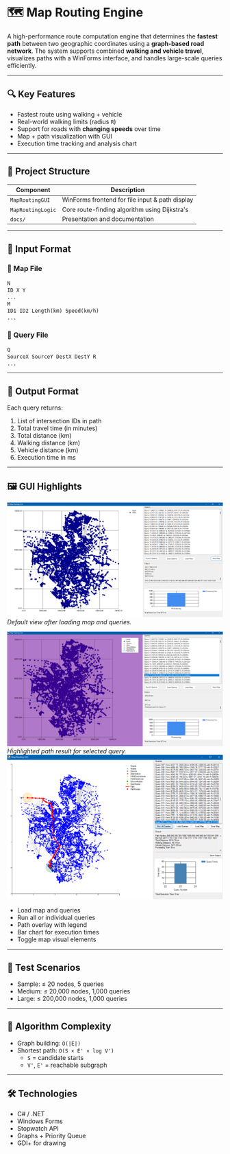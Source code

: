 # 🗺️ Map Routing Engine

A high-performance route computation engine that determines the **fastest path** between two geographic coordinates using a **graph-based road network**. The system supports combined **walking and vehicle travel**, visualizes paths with a WinForms interface, and handles large-scale queries efficiently.

---

## 🔍 Key Features

- Fastest route using walking + vehicle
- Real-world walking limits (radius `R`)
- Support for roads with **changing speeds** over time
- Map + path visualization with GUI
- Execution time tracking and analysis chart

---

## 📂 Project Structure

| Component         | Description                                       |
|------------------|---------------------------------------------------|
| `MapRoutingGUI`   | WinForms frontend for file input & path display   |
| `MapRoutingLogic` | Core route-finding algorithm using Dijkstra's     |
| `docs/`           | Presentation and documentation                    |

---

## 📄 Input Format

### 📌 Map File
```
N
ID X Y
...
M
ID1 ID2 Length(km) Speed(km/h)
...
```

### 📌 Query File
```
Q
SourceX SourceY DestX DestY R
...
```

---

## 📄 Output Format

Each query returns:
1. List of intersection IDs in path
2. Total travel time (in minutes)
3. Total distance (km)
4. Walking distance (km)
5. Vehicle distance (km)
6. Execution time in ms

---

## 🖼️ GUI Highlights

![Default View](docs/images/Screenshot%201.png)
*Default view after loading map and queries.*

![Query Highlighted](docs/images/Screenshot%202.png)
*Highlighted path result for selected query.*
![Query Highlighted](docs/images/Screenshot%203.png)
- Load map and queries
- Run all or individual queries
- Path overlay with legend
- Bar chart for execution times
- Toggle map visual elements

---

## 🧪 Test Scenarios

- Sample: ≤ 20 nodes, 5 queries
- Medium: ≤ 20,000 nodes, 1,000 queries
- Large: ≤ 200,000 nodes, 1,000 queries

---

## 🧠 Algorithm Complexity

- Graph building: `O(|E|)`
- Shortest path: `O(S × E' × log V')`
  - `S` = candidate starts
  - `V'`, `E'` = reachable subgraph

---

## 🛠️ Technologies

- C# / .NET
- Windows Forms
- Stopwatch API
- Graphs + Priority Queue
- GDI+ for drawing


